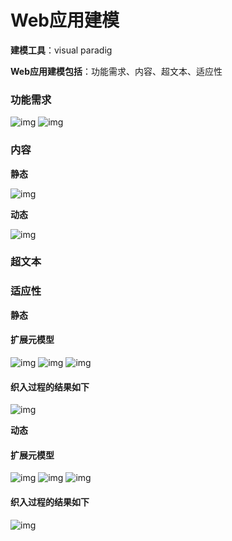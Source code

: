 # Web应用建模

**建模工具**：visual paradig

**Web应用建模包括**：功能需求、内容、超文本、适应性

### 功能需求

![img](https://camo.githubusercontent.com/3b9afaafaafd1e96d5c068312e3bf68e030e5d4a791a703a4d5026e0b64fa303/687474703a2f2f722e70686f746f2e73746f72652e71712e636f6d2f7073633f2f5635326c67683672323948316a46335543714f6d3376334d745a327241474c542f546d455567746a39454b362e375638616a6d5172454133316b44454975656f50714d4365683467514878337245666b4f2e564549395a675474373573574c5067516e394e5063523547737043747a564935537762784e6c36556f346a564c562a596b673257445444564638212f72) ![img](https://camo.githubusercontent.com/ca5d5e5b9c3dd19557034b9dbd1aed71fe91f89761f5cec9bdbee3521c5f03f1/687474703a2f2f722e70686f746f2e73746f72652e71712e636f6d2f7073633f2f5635326c67683672323948316a46335543714f6d3376334d745a327241474c542f546d455567746a39454b362e375638616a6d5172454134384770497745685044794f6f623372776e746f66456262453470684c3238384c53477761626b52434f697a2e486c7343763847785476304b677357444336353669307957677368387858627a7141796b626b6e41212f72)

### 内容

**静态**

![img](https://camo.githubusercontent.com/e124c4edc897d7666efad88eb67be1a94bcb7745b214257e6894f1174476c3e6/687474703a2f2f722e70686f746f2e73746f72652e71712e636f6d2f7073633f2f5635326c67683672323948316a46335543714f6d3376334d745a327241474c542f546d455567746a39454b362e375638616a6d5172454d41363754613763694a6c63427754674e49424d2e6535673246467632704b6b4b4a462e505751676b634a776b397263554937714c4148577a374b486443464e5632464f764173526a5a534e59614c7942574872496b212f72)

**动态**

![img](https://camo.githubusercontent.com/4bd525ebf6029dcabe77cb87e61d5e462818a5e09d15bc59b61e6a7fbe2fa96b/687474703a2f2f722e70686f746f2e73746f72652e71712e636f6d2f7073633f2f5635326c67683672323948316a46335543714f6d3376334d745a327241474c542f546d455567746a39454b362e375638616a6d51724549434d4463784558715838636f46517548507768494b7363336470565077514f6b6e622e5066462a55334639762e68413563593848355a774345693950456151784d57317366642e796f54444877654b687149307563212f72)

### 超文本

### 适应性

**静态**

#### 扩展元模型

![img](https://camo.githubusercontent.com/37cce1c491a2db18fe908ee65ce024d21a26a882c58f281e192dc85b2dba07fa/687474703a2f2f6d2e717069632e636e2f7073633f2f563530506c416c75325a594d635030724f6e706333494f4159683268765354632f34354e42757a44495734383951426f566570356d636171655047344a434b585563544d4e57334f466c54515034356d396e5a71774679475a4346476375646d657a3849383257724b6d656750663358704952544c72374661315a51756f59614d4a636f4371467273434c30212f6226626f3d79674c594167414141414144467941212672663d7669657765725f3426743d35) ![img](https://camo.githubusercontent.com/ed2e3e7984d34ca6eb53e7122ea049dbbd0fbf80b6a4af89b468e7b49ca2d9bf/687474703a2f2f6d2e717069632e636e2f7073633f2f563530506c416c75325a594d635030724f6e706333494f4159683268765354632f34354e42757a44495734383951426f566570356d636144474d494b6969484b4c3254742a596d70316538654931784a704e4e397a48555564426a78457a6c4548694558426f6249766c7a6f5a6e6c7678354a494354574d72656a7744377078727477535448302e53774f67212f6226626f3d75674c514167414141414144463167212672663d7669657765725f3426743d35) ![img](https://camo.githubusercontent.com/50d37f757ff8eac649dc689ae907cc38329218be55d5894c8a2e4e025312745e/687474703a2f2f6d2e717069632e636e2f7073633f2f563530506c416c75325a594d635030724f6e706333494f4159683268765354632f34354e42757a44495734383951426f566570356d63524c6a32397361666d41582e4e65326d732e736c5359674d4c332e6750386d616e6a6d756c537733665071574c356c424f49614355663570724f4b43494636774d465439306b497146746d78734935536870526a3330212f6226626f3d77514c524167414141414144467949212672663d7669657765725f3426743d35)

#### 织入过程的结果如下

![img](https://camo.githubusercontent.com/c7ccdc3fc22bebf1870fc86eebfa8564b0f52d626f850deed59bf72b2c942db9/687474703a2f2f6d2e717069632e636e2f7073633f2f563530506c416c75325a594d635030724f6e706333494f4159683268765354632f34354e42757a44495734383951426f566570356d636144474d494b6969484b4c3254742a596d7031653865654c4358566a674b59377a66774e2e6f45714150587571702e596c7073582a71775247555a6f586e4a506c7a2e506a694f416e6467313446524875767a6e5a49212f6226626f3d4f51587441674141414141444a3945212672663d7669657765725f3426743d35)

**动态**

#### 扩展元模型

![img](https://camo.githubusercontent.com/697fbff8c6933e8b0fe4352df52567c01ef636b127969b9a9d025c06c8bc5367/687474703a2f2f6d2e717069632e636e2f7073633f2f563530506c416c75325a594d635030724f6e706333494f4159683268765354632f34354e42757a44495734383951426f566570356d636144474d494b6969484b4c3254742a596d70316538642a6c424d505a6242547852616f63656c42453036755a72626c7445447a75392a6955754134783134566d70305a43585338346f714d643657596e626467583073212f6226626f3d75774c474167414141414144463038212672663d7669657765725f3426743d35) ![img](https://camo.githubusercontent.com/46a2f8e857c3b9cb5587aa17aadfc6084ee7b6155ec54326e471b79c804c5190/687474703a2f2f6d2e717069632e636e2f7073633f2f563530506c416c75325a594d635030724f6e706333494f4159683268765354632f34354e42757a44495734383951426f566570356d63524c6a32397361666d41582e4e65326d732e736c5361754b57644a6c332e586d35304b73666a6478716165484d74753743516443672e6a684d366e7833497870595a312a5261632a585439626e36654e436242585938212f6226626f3d79514c464167414141414144467a34212672663d7669657765725f3426743d35) ![img](https://camo.githubusercontent.com/50d37f757ff8eac649dc689ae907cc38329218be55d5894c8a2e4e025312745e/687474703a2f2f6d2e717069632e636e2f7073633f2f563530506c416c75325a594d635030724f6e706333494f4159683268765354632f34354e42757a44495734383951426f566570356d63524c6a32397361666d41582e4e65326d732e736c5359674d4c332e6750386d616e6a6d756c537733665071574c356c424f49614355663570724f4b43494636774d465439306b497146746d78734935536870526a3330212f6226626f3d77514c524167414141414144467949212672663d7669657765725f3426743d35)

#### 织入过程的结果如下

![img](https://camo.githubusercontent.com/e7f0f5cb45ebd77c3999a69bb2af122f4854037c5aac6cd90a5e7f4d802bf6b7/687474703a2f2f6d2e717069632e636e2f7073633f2f563530506c416c75325a594d635030724f6e706333494f4159683268765354632f34354e42757a44495734383951426f566570356d636144474d494b6969484b4c3254742a596d70316538654365767165706e68462a5563747675657a515949706c4e5151777970726b337a306e766547706679464f5a776432535a727a445752614f624342365243414f6b212f6226626f3d3577524d41674141414141444e3738212672663d7669657765725f3426743d35)